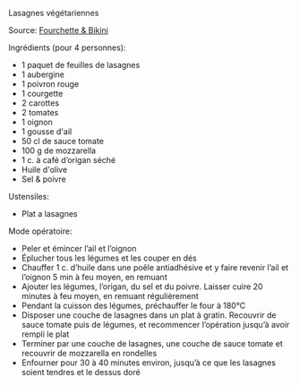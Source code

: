 Lasagnes végétariennes

Source: [Fourchette & Bikini](https://www.fourchette-et-bikini.fr/recettes/recettes-minceur/lasagnes-vegetariennes-faciles-et-sante-aux-legumes.html)

Ingrédients (pour 4 personnes):
- 1 paquet de feuilles de lasagnes
- 1 aubergine
- 1 poivron rouge
- 1 courgette
- 2 carottes
- 2 tomates
- 1 oignon
- 1 gousse d'ail
- 50 cl de sauce tomate
- 100 g de mozzarella
- 1 c. à café d’origan séché
- Huile d'olive
- Sel & poivre

Ustensiles:
- Plat a lasagnes

Mode opératoire:
- Peler et émincer l’ail et l’oignon
- Éplucher tous les légumes et les couper en dés
- Chauffer 1 c. d’huile dans une poêle antiadhésive et y faire revenir l’ail et l’oignon 5 min à feu moyen, en remuant
- Ajouter les légumes, l’origan, du sel et du poivre. Laisser cuire 20 minutes à feu moyen, en remuant régulièrement
- Pendant la cuisson des légumes, préchauffer le four à 180°C
- Disposer une couche de lasagnes dans un plat à gratin. Recouvrir de sauce tomate puis de légumes, et recommencer l’opération jusqu’à avoir rempli le plat
- Terminer par une couche de lasagnes, une couche de sauce tomate et recouvrir de mozzarella en rondelles
- Enfourner pour 30 à 40 minutes environ, jusqu’à ce que les lasagnes soient tendres et le dessus doré
